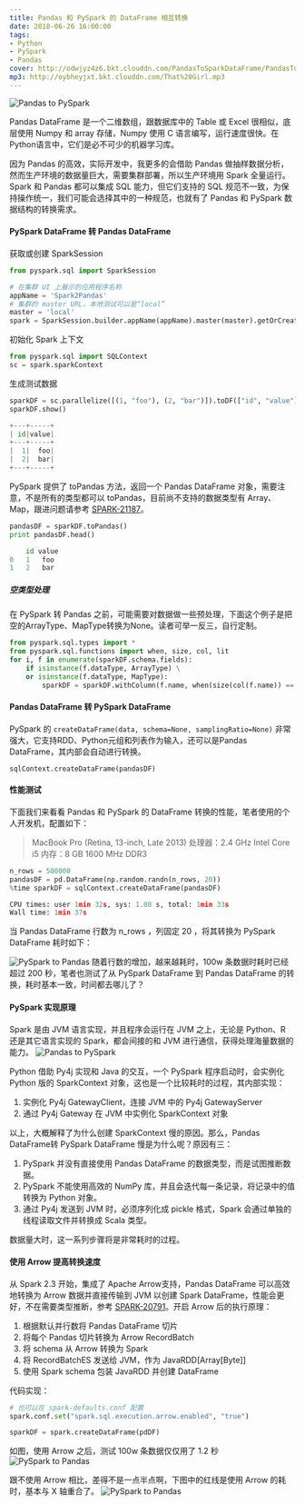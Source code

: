```yaml
---
title: Pandas 和 PySpark 的 DataFrame 相互转换
date: 2018-06-26 16:00:00
tags:
- Python
- PySpark
- Pandas
cover: http://odwjyz4z6.bkt.clouddn.com/PandasToSparkDataFrame/PandasToSparkDataFrame_mini.jpg
mp3: http://oybheyjxt.bkt.clouddn.com/That%20Girl.mp3
---
```


![Pandas to PySpark](http://odwjyz4z6.bkt.clouddn.com/PandasToSparkDataFrame/pyspark-pandas_cover.jpg)

Pandas DataFrame 是一个二维数组，跟数据库中的 Table 或 Excel 很相似，底层使用 Numpy 和 array 存储，Numpy 使用 C 语言编写，运行速度很快。在Python语言中，它们是必不可少的机器学习库。

因为 Pandas 的高效，实际开发中，我更多的会借助 Pandas 做抽样数据分析，然而生产环境的数据量巨大，需要集群部署，所以生产环境用 Spark 全量运行。Spark 和 Pandas 都可以集成 SQL 能力，但它们支持的 SQL 规范不一致，为保持操作统一，我们可能会选择其中的一种规范，也就有了 Pandas 和 PySpark 数据结构的转换需求。

#### PySpark DataFrame 转 Pandas DataFrame

获取或创建 SparkSession

```python
from pyspark.sql import SparkSession

# 在集群 UI 上展示的应用程序名称
appName = 'Spark2Pandas'
# 集群的 master URL，本地测试可以是“local”
master = 'local'
spark = SparkSession.builder.appName(appName).master(master).getOrCreate()
```


初始化 Spark 上下文

```python
from pyspark.sql import SQLContext
sc = spark.sparkContext
```

生成测试数据

```python
sparkDF = sc.parallelize([(1, "foo"), (2, "bar")]).toDF(["id", "value"])
sparkDF.show()

+---+-----+
| id|value|
+---+-----+
|  1|  foo|
|  2|  bar|
+---+-----+
```

PySpark 提供了 toPandas 方法，返回一个 Pandas DataFrame 对象，需要注意，不是所有的类型都可以 toPandas，目前尚不支持的数据类型有 Array、 Map，跟进问题请参考 [SPARK-21187](https://issues.apache.org/jira/browse/SPARK-21187)。

```python
pandasDF = sparkDF.toPandas()
print pandasDF.head()

	id value
0   1   foo
1   2   bar
```

##### 空类型处理
在 PySpark 转 Pandas 之前，可能需要对数据做一些预处理，下面这个例子是把空的ArrayType、MapType转换为None。读者可举一反三，自行定制。
```python
from pyspark.sql.types import *
from pyspark.sql.functions import when, size, col, lit
for i, f in enumerate(sparkDF.schema.fields):
    if isinstance(f.dataType, ArrayType) \
    or isinstance(f.dataType, MapType):
        sparkDF = sparkDF.withColumn(f.name, when(size(col(f.name)) == 0 , lit(None)).otherwise(col(f.name) ) )
```

#### Pandas DataFrame 转 PySpark DataFrame
PySpark 的 `createDataFrame(data, schema=None, samplingRatio=None)` 非常强大，它支持RDD、Python元组和列表作为输入，还可以是Pandas DataFrame，其内部会自动进行转换。
```
sqlContext.createDataFrame(pandasDF)
```

#### 性能测试
下面我们来看看 Pandas 和 PySpark 的 DataFrame 转换的性能，笔者使用的个人开发机，配置如下：
> MacBook Pro (Retina, 13-inch, Late 2013)
> 处理器：2.4 GHz Intel Core i5
> 内存：8 GB 1600 MHz DDR3

```python
n_rows = 500000
pandasDF = pd.DataFrame(np.random.randn(n_rows, 20))
%time sparkDF = sqlContext.createDataFrame(pandasDF)

CPU times: user 1min 32s, sys: 1.08 s, total: 1min 33s
Wall time: 1min 37s
```
当 Pandas DataFrame 行数为 n_rows ，列固定 20 ，将其转换为 PySpark DataFrame 耗时如下：

![PySpark to Pandas](http://odwjyz4z6.bkt.clouddn.com/PandasToSparkDataFrame/PandasToSparkDataFrame_withoutarrow_mini.jpg)
随着行数的增加，越来越耗时，100w 条数据时耗时已经超过 200 秒，笔者也测试了从 PySpark DataFrame 到 Pandas DataFrame 的转换，耗时基本一致，时间都去哪儿了？


#### PySpark 实现原理
Spark 是由 JVM 语言实现，并且程序会运行在 JVM 之上，无论是 Python、R 还是其它语言实现的 Spark，都会间接的和 JVM 进行通信，获得处理海量数据的能力。
![Pandas to PySpark](http://odwjyz4z6.bkt.clouddn.com/PandasToSparkDataFrame/PySpark_mini.jpg)

Python 借助 Py4j 实现和 Java 的交互，一个 PySpark 程序启动时，会实例化Python 版的 SparkContext 对象，这也是一个比较耗时的过程，其内部实现：
1. 实例化 Py4j GatewayClient，连接 JVM 中的 Py4j GatewayServer
2. 通过 Py4j Gateway 在 JVM 中实例化 SparkContext 对象

以上，大概解释了为什么创建 SparkContext 慢的原因。那么，Pandas DataFrame转 PySpark DataFrame 慢是为什么呢？原因有三：
1. PySpark 并没有直接使用 Pandas DataFrame 的数据类型，而是试图推断数据。
2. PySpark 不能使用高效的 NumPy 库，并且会迭代每一条记录，将记录中的值转换为 Python 对象。
3. 通过 Py4j 发送到 JVM 时，必须序列化成 pickle 格式，Spark 会通过单独的线程读取文件并转换成 Scala 类型。

数据量大时，这一系列步骤将是非常耗时的过程。

#### 使用 Arrow 提高转换速度
从 Spark 2.3 开始，集成了 Apache Arrow支持，Pandas DataFrame 可以高效地转换为 Arrow 数据并直接传输到 JVM 以创建 Spark DataFrame，性能会更好，不在需要类型推断，参考 [SPARK-20791](https://issues.apache.org/jira/browse/SPARK-20791)。开启 Arrow 后的执行原理：
1. 根据默认并行数将 Pandas DataFrame 切片
2. 将每个 Pandas 切片转换为 Arrow RecordBatch
3. 将 schema 从 Arrow 转换为 Spark
4. 将 RecordBatchES 发送给 JVM，作为 JavaRDD[Array[Byte]]
5. 使用 Spark schema 包装 JavaRDD 并创建 DataFrame

代码实现：
```python
# 也可以在 spark-defaults.conf 配置
spark.conf.set("spark.sql.execution.arrow.enabled", "true")

sparkDF = spark.createDataFrame(pdDF)
```
如图，使用 Arrow 之后，测试 100w 条数据仅仅用了 1.2 秒
![PySpark to Pandas](http://odwjyz4z6.bkt.clouddn.com/PandasToSparkDataFrame/PandasToSparkDataFrame_witharrow_mini.jpg)

跟不使用 Arrow 相比，差得不是一点半点啊，下图中的红线是使用 Arrow 的耗时，基本与 X 轴重合了。
![PySpark to Pandas](http://odwjyz4z6.bkt.clouddn.com/PandasToSparkDataFrame/PandasToSparkDataFrame_twoline_mini.jpg)
